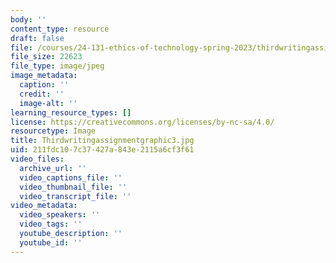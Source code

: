 ```yaml
---
body: ''
content_type: resource
draft: false
file: /courses/24-131-ethics-of-technology-spring-2023/thirdwritingassignmentgraphic3.jpg
file_size: 22623
file_type: image/jpeg
image_metadata:
  caption: ''
  credit: ''
  image-alt: ''
learning_resource_types: []
license: https://creativecommons.org/licenses/by-nc-sa/4.0/
resourcetype: Image
title: Thirdwritingassignmentgraphic3.jpg
uid: 211fdc10-7c37-427a-843e-2115a6cf3f61
video_files:
  archive_url: ''
  video_captions_file: ''
  video_thumbnail_file: ''
  video_transcript_file: ''
video_metadata:
  video_speakers: ''
  video_tags: ''
  youtube_description: ''
  youtube_id: ''
---
```


